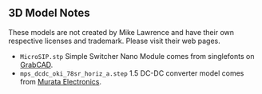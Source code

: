 ## 3D Model Notes
These models are not created by Mike Lawrence and have their own respective licenses and trademark. Please visit their web pages.
* `MicroSIP.stp` Simple Switcher Nano Module comes from singlefonts on [GrabCAD](https://grabcad.com/library/ic-package-microsip-1).
* `mps_dcdc_oki_78sr_horiz_a.step` 1.5 DC-DC converter model comes from [Murata Electronics](https://power.murata.com/en/oki-78sr-5-1-5-w36-c-1.html).
